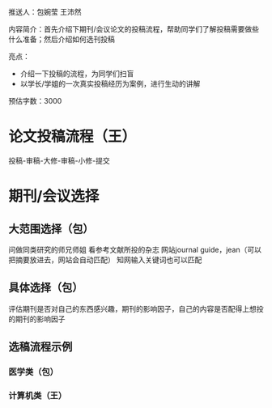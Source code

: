 推送人：包婉莹 王沛然

内容简介：首先介绍下期刊/会议论文的投稿流程，帮助同学们了解投稿需要做些什么准备；然后介绍如何选刊投稿

亮点：

- 介绍一下投稿的流程，为同学们扫盲
- 以学长/学姐的一次真实投稿经历为案例，进行生动的讲解

预估字数：3000

# 论文投稿流程（王）

投稿-审稿-大修-审稿-小修-提交

# 期刊/会议选择

## 大范围选择（包）

问做同类研究的师兄师姐
看参考文献所投的杂志
网站journal guide，jean（可以把摘要放进去，网站会自动匹配）
知网输入关键词也可以匹配

## 具体选择（包）

评估期刊是否对自己的东西感兴趣，期刊的影响因子，自己的内容是否配得上想投的期刊的影响因子

## 选稿流程示例

### 医学类（包）

### 计算机类（王）
